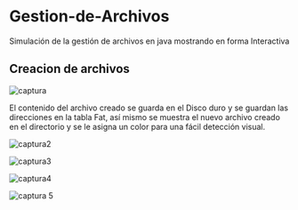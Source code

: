 # Gestion-de-Archivos
Simulación de la gestión de archivos en java mostrando en forma Interactiva
 
 ## Creacion de archivos
 
![captura](https://user-images.githubusercontent.com/24448781/37869556-f388c12a-2f7e-11e8-864c-408d4d95bb2b.PNG)

 El contenido del archivo creado se guarda en el Disco duro y se guardan las direcciones en la tabla Fat, así mismo se muestra el nuevo archivo creado en el directorio y se le asigna un color para una fácil detección visual.   

![captura2](https://user-images.githubusercontent.com/24448781/38434702-f16e3c9c-3994-11e8-97c0-cb9331a758ca.PNG)

![captura3](https://user-images.githubusercontent.com/24448781/38434744-12a6bf1a-3995-11e8-9809-afe219a727b5.PNG)

![captura4](https://user-images.githubusercontent.com/24448781/38434754-1a63ba3c-3995-11e8-9c60-9ad1141a7641.PNG)

![captura 5](https://user-images.githubusercontent.com/24448781/38434760-1f979c76-3995-11e8-8f58-5aaf7a08ea0a.PNG)

